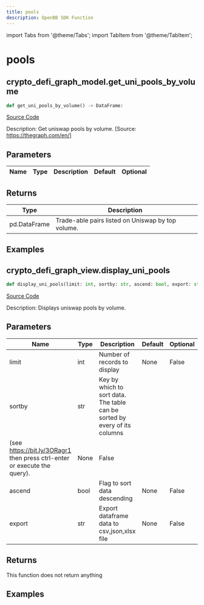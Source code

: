 ```yaml
---
title: pools
description: OpenBB SDK Function
---
```


import Tabs from '@theme/Tabs';
import TabItem from '@theme/TabItem';

# pools

<Tabs>
<TabItem value="model" label="Model" default>

## crypto_defi_graph_model.get_uni_pools_by_volume

```python title='openbb_terminal/cryptocurrency/defi/graph_model.py'
def get_uni_pools_by_volume() -> DataFrame:
```
[Source Code](https://github.com/OpenBB-finance/OpenBBTerminal/tree/main/openbb_terminal/cryptocurrency/defi/graph_model.py#L253)

Description: Get uniswap pools by volume. [Source: https://thegraph.com/en/]

## Parameters

| Name | Type | Description | Default | Optional |
| ---- | ---- | ----------- | ------- | -------- |

## Returns

| Type | Description |
| ---- | ----------- |
| pd.DataFrame | Trade-able pairs listed on Uniswap by top volume. |

## Examples



</TabItem>
<TabItem value="view" label="View">

## crypto_defi_graph_view.display_uni_pools

```python title='openbb_terminal/cryptocurrency/defi/graph_view.py'
def display_uni_pools(limit: int, sortby: str, ascend: bool, export: str) -> None:
```
[Source Code](https://github.com/OpenBB-finance/OpenBBTerminal/tree/main/openbb_terminal/cryptocurrency/defi/graph_view.py#L170)

Description: Displays uniswap pools by volume.

## Parameters

| Name | Type | Description | Default | Optional |
| ---- | ---- | ----------- | ------- | -------- |
| limit | int | Number of records to display | None | False |
| sortby | str | Key by which to sort data. The table can be sorted by every of its columns
(see https://bit.ly/3ORagr1 then press ctrl-enter or execute the query). | None | False |
| ascend | bool | Flag to sort data descending | None | False |
| export | str | Export dataframe data to csv,json,xlsx file | None | False |

## Returns

This function does not return anything

## Examples



</TabItem>
</Tabs>